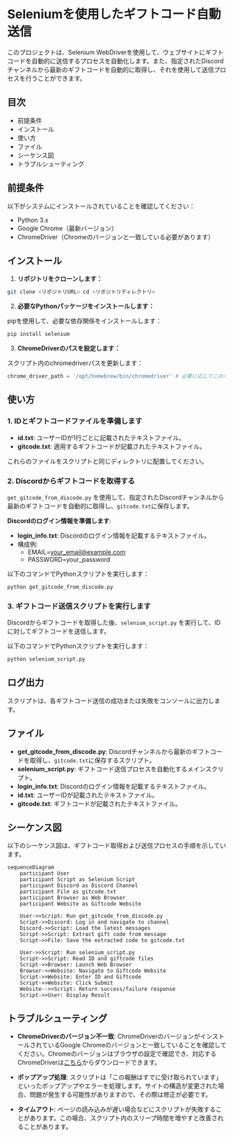 # Seleniumを使用したギフトコード自動送信

このプロジェクトは、Selenium WebDriverを使用して、ウェブサイトにギフトコードを自動的に送信するプロセスを自動化します。また、指定されたDiscordチャンネルから最新のギフトコードを自動的に取得し、それを使用して送信プロセスを行うことができます。

## 目次
- 前提条件
- インストール
- 使い方
- ファイル
- シーケンス図
- トラブルシューティング

## 前提条件

以下がシステムにインストールされていることを確認してください：

- Python 3.x
- Google Chrome（最新バージョン）
- ChromeDriver（Chromeのバージョンと一致している必要があります）

## インストール

1. **リポジトリをクローンします：**

```bash
git clone <リポジトリURL> cd <リポジトリディレクトリ>
```

2. **必要なPythonパッケージをインストールします：**

pipを使用して、必要な依存関係をインストールします：

```bash
pip install selenium
```

3. **ChromeDriverのパスを設定します：**

スクリプト内のchromedriverパスを更新します：

```python
chrome_driver_path = '/opt/homebrew/bin/chromedriver' # 必要に応じてこのパスを更新してください
```


## 使い方

### 1. IDとギフトコードファイルを準備します

- **id.txt**: ユーザーIDが1行ごとに記載されたテキストファイル。
- **gitcode.txt**: 適用するギフトコードが記載されたテキストファイル。

これらのファイルをスクリプトと同じディレクトリに配置してください。

### 2. Discordからギフトコードを取得する

`get_gitcode_from_discode.py` を使用して、指定されたDiscordチャンネルから最新のギフトコードを自動的に取得し、`gitcode.txt`に保存します。

**Discordのログイン情報を準備します**:

- **login_info.txt**: Discordのログイン情報を記載するテキストファイル。
- 構成例:
  - EMAIL=your_email@example.com
  - PASSWORD=your_password

以下のコマンドでPythonスクリプトを実行します：

```bash
python get_gitcode_from_discode.py
```

### 3. ギフトコード送信スクリプトを実行します

Discordからギフトコードを取得した後、`selenium_script.py` を実行して、IDに対してギフトコードを送信します。

以下のコマンドでPythonスクリプトを実行します：

```bash
python selenium_script.py
```

## ログ出力

スクリプトは、各ギフトコード送信の成功または失敗をコンソールに出力します。

## ファイル

- **get_gitcode_from_discode.py**: Discordチャンネルから最新のギフトコードを取得し、`gitcode.txt`に保存するスクリプト。
- **selenium_script.py**: ギフトコード送信プロセスを自動化するメインスクリプト。
- **login_info.txt**: Discordのログイン情報を記載するテキストファイル。
- **id.txt**: ユーザーIDが記載されたテキストファイル。
- **gitcode.txt**: ギフトコードが記載されたテキストファイル。

## シーケンス図

以下のシーケンス図は、ギフトコード取得および送信プロセスの手順を示しています。

```mermaid
sequenceDiagram
    participant User
    participant Script as Selenium Script
    participant Discord as Discord Channel
    participant File as gitcode.txt
    participant Browser as Web Browser
    participant Website as Giftcode Website

    User->>Script: Run get_gitcode_from_discode.py
    Script->>Discord: Log in and navigate to channel
    Discord->>Script: Load the latest messages
    Script->>Script: Extract gift code from message
    Script->>File: Save the extracted code to gitcode.txt

    User->>Script: Run selenium_script.py
    Script->>Script: Read ID and giftcode files
    Script->>Browser: Launch Web Browser
    Browser->>Website: Navigate to Giftcode Website
    Script->>Website: Enter ID and Giftcode
    Script->>Website: Click Submit
    Website-->>Script: Return success/failure response
    Script->>User: Display Result
```

## トラブルシューティング

- **ChromeDriverのバージョン不一致**: ChromeDriverのバージョンがインストールされているGoogle Chromeのバージョンと一致していることを確認してください。Chromeのバージョンはブラウザの設定で確認でき、対応するChromeDriverは[こちら](https://sites.google.com/chromium.org/driver/)からダウンロードできます。

- **ポップアップ処理**: スクリプトは「この報酬はすでに受け取られています」といったポップアップやエラーを処理します。サイトの構造が変更された場合、問題が発生する可能性がありますので、その際は修正が必要です。

- **タイムアウト**: ページの読み込みが遅い場合などにスクリプトが失敗することがあります。この場合、スクリプト内のスリープ時間を増やすと改善されることがあります。

